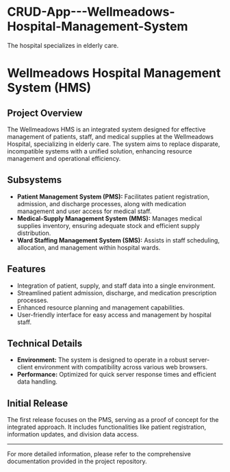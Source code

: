 # CRUD-App---Wellmeadows-Hospital-Management-System
The hospital specializes in elderly care.
# Wellmeadows Hospital Management System (HMS)

## Project Overview

The Wellmeadows HMS is an integrated system designed for effective management of patients, staff, and medical supplies at the Wellmeadows Hospital, specializing in elderly care. The system aims to replace disparate, incompatible systems with a unified solution, enhancing resource management and operational efficiency.

## Subsystems

- **Patient Management System (PMS):** Facilitates patient registration, admission, and discharge processes, along with medication management and user access for medical staff.
- **Medical-Supply Management System (MMS):** Manages medical supplies inventory, ensuring adequate stock and efficient supply distribution.
- **Ward Staffing Management System (SMS):** Assists in staff scheduling, allocation, and management within hospital wards.

## Features

- Integration of patient, supply, and staff data into a single environment.
- Streamlined patient admission, discharge, and medication prescription processes.
- Enhanced resource planning and management capabilities.
- User-friendly interface for easy access and management by hospital staff.

## Technical Details

- **Environment:** The system is designed to operate in a robust server-client environment with compatibility across various web browsers.
- **Performance:** Optimized for quick server response times and efficient data handling.

## Initial Release

The first release focuses on the PMS, serving as a proof of concept for the integrated approach. It includes functionalities like patient registration, information updates, and division data access.

---

For more detailed information, please refer to the comprehensive documentation provided in the project repository.

